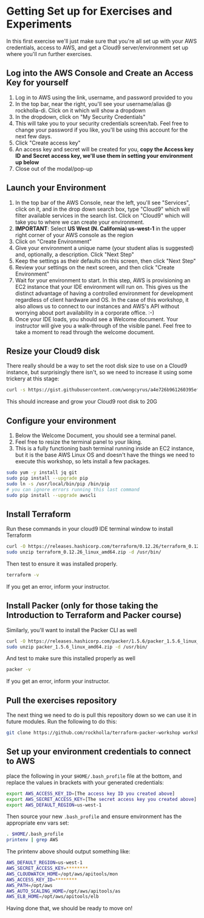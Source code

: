 # Getting Set up for Exercises and Experiments

In this first exercise we'll just make sure that you're all set up with your AWS credentials, access to AWS, and get
a Cloud9 server/environment set up where you'll run further exercises.

## Log into the AWS Console and Create an Access Key for yourself

1. Log in to AWS using the link, username, and password provided to you
1. In the top bar, near the right, you'll see your username/alias @ rockholla-di. Click on it which will show a dropdown
1. In the dropdown, click on "My Security Credentials"
1. This will take you to your security credentials screen/tab. Feel free to change your password if you like, you'll be using this account for the next few days.
1. Click "Create access key"
1. An access key and secret will be created for you, **copy the Access key ID and Secret access key, we'll use them in setting your environment up below**
1. Close out of the modal/pop-up

## Launch your Environment

1. In the top bar of the AWS Console, near the left, you'll see "Services", click on it, and in the drop down search box, type "Cloud9" which will filter available services in the search list. Click on "Cloud9" which will take you to where we can create your environment.
1. **IMPORTANT**: Select **US West (N. California) us-west-1** in the upper right corner of your AWS console as the region
1. Click on "Create Environment"
1. Give your environment a unique name (your student alias is suggested) and, optionally, a description. Click "Next Step"
1. Keep the settings as their defaults on this screen, then click "Next Step"
1. Review your settings on the next screen, and then click "Create Environment"
1. Wait for your environment to start.  In this step, AWS is provisioning an EC2 instance that your IDE environment will run on.  This gives us the distinct advantage of having a controlled environment for development regardless of client hardware and OS.  In the case of this workshop, it also allows us to connect to our instances and AWS's API without worrying about port availability in a corporate office. :-)
1. Once your IDE loads, you should see a Welcome document.  Your instructor will give you a walk-through of the visible panel.  Feel free to take a moment to read through the welcome document.

## Resize your Cloud9 disk

There really should be a way to set the root disk size to use on a Cloud9 instance, but surprisingly there isn't, so we need to increase it using some trickery at this stage:

```bash
curl -s https://gist.githubusercontent.com/wongcyrus/a4e726b961260395efa7811cab0b4516/raw/543fe335adaf7222f5f4fca475cf716d61b9a77b/resize.sh | sh
```

This should increase and grow your Cloud9 root disk to 20G

## Configure your environment

1. Below the Welcome Document, you should see a terminal panel.
1. Feel free to resize the terminal panel to your liking.
1. This is a fully functioning bash terminal running inside an EC2 instance, but it is the base AWS Linux OS and doesn't have the things we need to execute this workshop, so lets install a few packages.

```bash
sudo yum -y install jq git
sudo pip install --upgrade pip
sudo ln -s /usr/local/bin/pip /bin/pip
# you can ignore errors running this last command
sudo pip install --upgrade awscli
```

## Install Terraform

Run these commands in your cloud9 IDE terminal window to install Terraform

```bash
curl -O https://releases.hashicorp.com/terraform/0.12.26/terraform_0.12.26_linux_amd64.zip
sudo unzip terraform_0.12.26_linux_amd64.zip -d /usr/bin/
```

Then test to ensure it was installed properly.

```bash
terraform -v
```

If you get an error, inform your instructor.

## Install Packer (only for those taking the Introduction to Terraform and Packer course)

Similarly, you'll want to install the Packer CLI as well

```bash
curl -O https://releases.hashicorp.com/packer/1.5.6/packer_1.5.6_linux_amd64.zip
sudo unzip packer_1.5.6_linux_amd64.zip -d /usr/bin/
```

And test to make sure this installed properly as well

```bash
packer -v
```

If you get an error, inform your instructor.

## Pull the exercises repository

The next thing we need to do is pull this repository down so we can use it in future modules.  Run the following to
do this:

```bash
git clone https://github.com/rockholla/terraform-packer-workshop workshop
```

## Set up your environment credentials to connect to AWS

place the following in your `$HOME/.bash_profile` file at the bottom, and replace the values in brackets with your generated credentials:

```bash
export AWS_ACCESS_KEY_ID=[The access key ID you created above]
export AWS_SECRET_ACCESS_KEY=[The secret access key you created above]
export AWS_DEFAULT_REGION=us-west-1
```

Then source your new `.bash_profile` and ensure environment has the appropriate env vars set:

```bash
. $HOME/.bash_profile
printenv | grep AWS
```

The printenv above should output something like:

```bash
AWS_DEFAULT_REGION=us-west-1
AWS_SECRET_ACCESS_KEY=********
AWS_CLOUDWATCH_HOME=/opt/aws/apitools/mon
AWS_ACCESS_KEY_ID=********
AWS_PATH=/opt/aws
AWS_AUTO_SCALING_HOME=/opt/aws/apitools/as
AWS_ELB_HOME=/opt/aws/apitools/elb
```

Having done that, we should be ready to move on!
